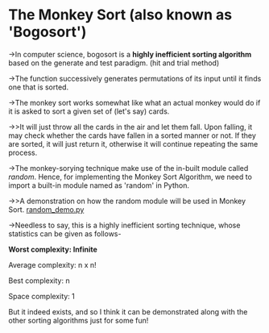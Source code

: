 # The Monkey Sort (also known as 'Bogosort')

->In computer science, bogosort is a **highly inefficient sorting algorithm** based on the generate and test paradigm. (hit and trial method) 


->The function successively generates permutations of its input until it finds one that is sorted.


->The monkey sort works somewhat like what an actual monkey would do if it is asked to sort a given set of (let's say) cards.

->>It will just throw all the cards in the air and let them fall.
Upon falling, it may check whether the cards have fallen in a sorted manner or not.
If they are sorted, it will just return it, otherwise it will continue repeating the same process.

->The monkey-sorying technique make use of the in-built module called *random*.
Hence, for implementing the Monkey Sort Algorithm, we need to import a built-in module named as 'random' in Python.

->>A demonstration on how the random module will be used in Monkey Sort. [random_demo.py](https://github.com/noviicee/Search_and_Sort/blob/main/Sorting%20Algos/Monkey%20Sort/random_demo.py)


->Needless to say, this is a highly inefficient sorting technique, whose statistics can be given as follows-

**Worst complexity: Infinite**

Average complexity: n x n!

Best complexity: n

Space complexity: 1

But it indeed exists, and so I think it can be demonstrated along with the other sorting algorithms just for some fun!
